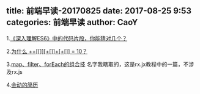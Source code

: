 title: 前端早读-20170825
date: 2017-08-25 9:53
categories: 前端早读
author: CaoY
---


1.[《深入理解ES6》中的代码片段，你能猜对几个？](https://juejin.im/post/598e6eed6fb9a03c543ebe02)

2.[为什么 ++[[]][+[]]+[+[]] = 10？](https://zhuanlan.zhihu.com/p/21959495)

3.[map、filter、forEach的组合技](http://ithelp.ithome.com.tw/articles/10186703)
名字我瞎取的，这是rx.jx教程中的一篇，不涉及rx.js

4.[会动的简历](https://jirengu-inc.github.io/animating-resume/dist/)